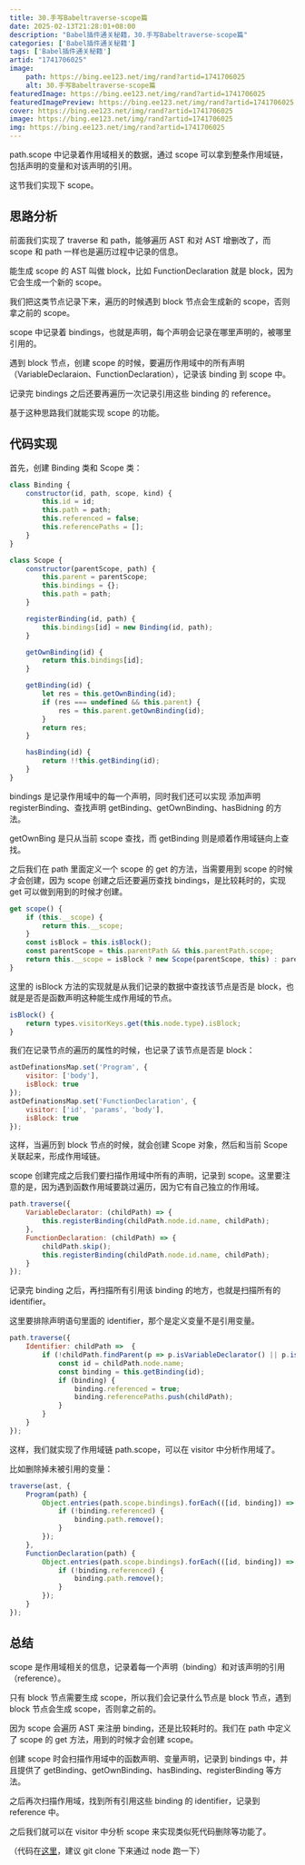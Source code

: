```yaml
---
title: 30.手写Babeltraverse-scope篇
date: 2025-02-13T21:28:01+08:00
description: "Babel插件通关秘籍，30.手写Babeltraverse-scope篇"
categories: ['Babel插件通关秘籍']
tags: ['Babel插件通关秘籍']
artid: "1741706025"
image:
    path: https://bing.ee123.net/img/rand?artid=1741706025
    alt: 30.手写Babeltraverse-scope篇
featuredImage: https://bing.ee123.net/img/rand?artid=1741706025
featuredImagePreview: https://bing.ee123.net/img/rand?artid=1741706025
cover: https://bing.ee123.net/img/rand?artid=1741706025
image: https://bing.ee123.net/img/rand?artid=1741706025
img: https://bing.ee123.net/img/rand?artid=1741706025
---
```


path.scope 中记录着作用域相关的数据，通过 scope 可以拿到整条作用域链，包括声明的变量和对该声明的引用。

这节我们实现下 scope。

## 思路分析

前面我们实现了 traverse 和 path，能够遍历 AST 和对 AST 增删改了，而 scope 和 path 一样也是遍历过程中记录的信息。

能生成 scope 的 AST 叫做 block，比如 FunctionDeclaration 就是 block，因为它会生成一个新的 scope。

我们把这类节点记录下来，遍历的时候遇到 block 节点会生成新的 scope，否则拿之前的 scope。

scope 中记录着 bindings，也就是声明，每个声明会记录在哪里声明的，被哪里引用的。

遇到 block 节点，创建 scope 的时候，要遍历作用域中的所有声明（VariableDeclaraion、FunctionDeclaration），记录该 binding 到 scope 中。

记录完 bindings 之后还要再遍历一次记录引用这些 binding 的 reference。

基于这种思路我们就能实现 scope 的功能。

## 代码实现

首先，创建 Binding 类和 Scope 类：
```javascript
class Binding {
    constructor(id, path, scope, kind) {
        this.id = id;
        this.path = path;
        this.referenced = false;
        this.referencePaths = [];
    }
}
```
```javascript
class Scope {
    constructor(parentScope, path) {
        this.parent = parentScope;
        this.bindings = {};
        this.path = path;
    }

    registerBinding(id, path) {
        this.bindings[id] = new Binding(id, path);
    }

    getOwnBinding(id) {
        return this.bindings[id];
    }

    getBinding(id) {
        let res = this.getOwnBinding(id);
        if (res === undefined && this.parent) {
            res = this.parent.getOwnBinding(id);
        }
        return res;
    }

    hasBinding(id) {
        return !!this.getBinding(id);
    }
}
```

bindings 是记录作用域中的每一个声明，同时我们还可以实现 添加声明 registerBinding、查找声明 getBinding、getOwnBinding、hasBidning 的方法。

getOwnBing 是只从当前 scope 查找，而 getBinding 则是顺着作用域链向上查找。

之后我们在 path 里面定义一个  scope 的 get 的方法，当需要用到 scope 的时候才会创建，因为 scope 创建之后还要遍历查找 bindings，是比较耗时的，实现 get 可以做到用到的时候才创建。

```javascript
get scope() {
    if (this.__scope) {
        return this.__scope;
    }
    const isBlock = this.isBlock();
    const parentScope = this.parentPath && this.parentPath.scope;
    return this.__scope = isBlock ? new Scope(parentScope, this) : parentScope;
}
```
这里的 isBlock 方法的实现就是从我们记录的数据中查找该节点是否是 block，也就是是否是函数声明这种能生成作用域的节点。

```javascript
isBlock() {
    return types.visitorKeys.get(this.node.type).isBlock;
}
```

我们在记录节点的遍历的属性的时候，也记录了该节点是否是 block：
```javascript
astDefinationsMap.set('Program', {
    visitor: ['body'],
    isBlock: true
});
astDefinationsMap.set('FunctionDeclaration', {
    visitor: ['id', 'params', 'body'],
    isBlock: true
});
```

这样，当遍历到 block 节点的时候，就会创建 Scope 对象，然后和当前 Scope 关联起来，形成作用域链。

scope 创建完成之后我们要扫描作用域中所有的声明，记录到 scope。这里要注意的是，因为遇到函数作用域要跳过遍历，因为它有自己独立的作用域。

```javascript
path.traverse({
    VariableDeclarator: (childPath) => {
        this.registerBinding(childPath.node.id.name, childPath);
    },
    FunctionDeclaration: (childPath) => {
        childPath.skip();
        this.registerBinding(childPath.node.id.name, childPath);
    }
});
```
记录完 binding 之后，再扫描所有引用该 binding 的地方，也就是扫描所有的 identifier。

这里要排除声明语句里面的 identifier，那个是定义变量不是引用变量。

```javascript
path.traverse({
    Identifier: childPath =>  {
        if (!childPath.findParent(p => p.isVariableDeclarator() || p.isFunctionDeclaration())) {
            const id = childPath.node.name;
            const binding = this.getBinding(id);
            if (binding) {
                binding.referenced = true;
                binding.referencePaths.push(childPath);
            }
        }
    }
});
```

这样，我们就实现了作用域链 path.scope，可以在 visitor 中分析作用域了。

比如删除掉未被引用的变量：

```javascript
traverse(ast, {
    Program(path) {
        Object.entries(path.scope.bindings).forEach(([id, binding]) => {
            if (!binding.referenced) {
                binding.path.remove();
            }
        });
    },
    FunctionDeclaration(path) {
        Object.entries(path.scope.bindings).forEach(([id, binding]) => {
            if (!binding.referenced) {
                binding.path.remove();
            }
        });
    }
});
```
## 总结

scope 是作用域相关的信息，记录着每一个声明（binding）和对该声明的引用（reference）。

只有 block 节点需要生成 scope，所以我们会记录什么节点是 block 节点，遇到 block 节点会生成 scope，否则拿之前的。

因为 scope 会遍历 AST 来注册 binding，还是比较耗时的。我们在 path 中定义了 scope 的 get 方法，用到的时候才会创建 scope。

创建 scope 时会扫描作用域中的函数声明、变量声明，记录到 bindings 中，并且提供了 getBinding、getOwnBinding、hasBinding、registerBinding 等方法。

之后再次扫描作用域，找到所有引用这些 binding 的 identifier，记录到 reference 中。

之后我们就可以在 visitor 中分析 scope 来实现类似死代码删除等功能了。

（代码在[这里](https://github.com/QuarkGluonPlasma/babel-plugin-exercize)，建议 git clone 下来通过 node 跑一下）


